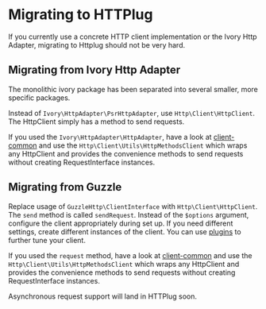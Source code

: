 # Migrating to HTTPlug

If you currently use a concrete HTTP client implementation or the Ivory Http Adapter,
migrating to Httplug should not be very hard.


## Migrating from Ivory Http Adapter

The monolithic ivory package has been separated into several smaller, more specific packages.

Instead of `Ivory\HttpAdapter\PsrHttpAdapter`, use `Http\Client\HttpClient`.
The HttpClient simply has a method to send requests.

If you used the `Ivory\HttpAdapter\HttpAdapter`, have a look at [client-common](../components/client-common.md)
and use the `Http\Client\Utils\HttpMethodsClient` which wraps any HttpClient and provides the convenience methods
to send requests without creating RequestInterface instances.


## Migrating from Guzzle

Replace usage of `GuzzleHttp\ClientInterface` with `Http\Client\HttpClient`.
The `send` method is called `sendRequest`.
Instead of the `$options` argument, configure the client appropriately during set up.
If you need different settings, create different instances of the client.
You can use [plugins](../plugins/index.md) to further tune your client.

If you used the `request` method, have a look at [client-common](../components/client-common.md) and
use the `Http\Client\Utils\HttpMethodsClient` which wraps any HttpClient and provides the convenience methods
to send requests without creating RequestInterface instances.

Asynchronous request support will land in HTTPlug soon.
